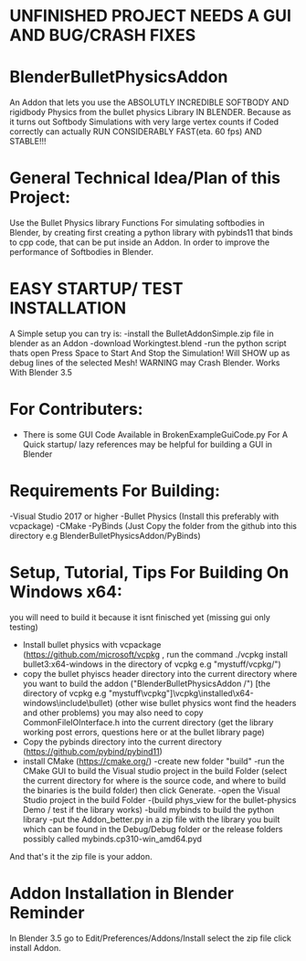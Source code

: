 # UNFINISHED PROJECT NEEDS A GUI AND BUG/CRASH FIXES
# BlenderBulletPhysicsAddon
An Addon that lets you use the ABSOLUTLY INCREDIBLE SOFTBODY AND rigidbody Physics from the bullet physics Library IN BLENDER.
Because as it turns out Softbody Simulations with very large vertex counts if Coded correctly can actually RUN CONSIDERABLY FAST(eta. 60 fps) AND STABLE!!!

# General Technical Idea/Plan of this Project:
Use the Bullet Physics library Functions For simulating softbodies in Blender, by creating first creating a python library with pybinds11 that binds to cpp code, that can be put inside an Addon. In order to improve the performance of Softbodies in Blender.

# EASY STARTUP/ TEST INSTALLATION
A Simple setup you can try is:
-install the BulletAddonSimple.zip file in blender as an Addon
-download Workingtest.blend
-run the python script thats open
Press Space to Start And Stop the Simulation! Will SHOW up as debug lines of the selected Mesh!
WARNING may Crash Blender.
Works With Blender 3.5

# For Contributers:
- There is some GUI Code Available in BrokenExampleGuiCode.py For A Quick startup/ lazy references may be helpful for building a GUI in Blender 

# Requirements For Building:
-Visual Studio 2017 or higher
-Bullet Physics (Install this preferably with vcpackage)
-CMake
-PyBinds (Just Copy the folder from the github into this directory e.g BlenderBulletPhysicsAddon/PyBinds)

# Setup, Tutorial, Tips For Building On Windows x64:
you will need to build it because it isnt finisched yet (missing gui only testing)
- Install bullet physics with vcpackage (https://github.com/microsoft/vcpkg , run the command ./vcpkg install bullet3:x64-windows in the directory of vcpkg e.g "mystuff/vcpkg/")
- copy the bullet phyiscs header directory into the current directory where you want to build the addon ("BlenderBulletPhysicsAddon
/") [the directory of vcpkg e.g "mystuff\vcpkg"]\vcpkg\installed\x64-windows\include\bullet)
  (other wise bullet physics wont find the headers and other problems)
  you may also need to copy CommonFileIOInterface.h into the current directory
  (get the library working post errors, questions here or at the bullet library page)
- Copy the pybinds directory into the current directory (https://github.com/pybind/pybind11)
- install CMake (https://cmake.org/)
-create new folder "build"
-run the CMake GUI to build the Visual studio project in the build Folder (select the current directory for where is the source code, and where to build the binaries is the build folder) then click Generate.
-open the Visual Studio project in the build Folder
-(build phys_view for the bullet-physics Demo / test if the library works)
-build mybinds to build the python library
-put the Addon_better.py in a zip file with the library you built which can be found in the Debug/Debug folder or the release folders possibly called mybinds.cp310-win_amd64.pyd

And that's it the zip file is your addon.

# Addon Installation in Blender Reminder
In Blender 3.5 go to Edit/Preferences/Addons/Install select the zip file click install Addon.
